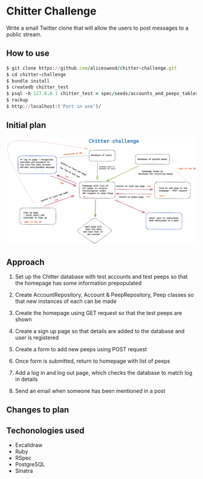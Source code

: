 Chitter Challenge
=================

Write a small Twitter clone that will allow the users to post messages to a public stream.

## How to use

```ruby
$ git clone https://github.com/aliceswood/chitter-challenge.git
$ cd chitter-challenge
$ bundle install
$ createdb chitter_test
$ psql -h 127.0.0.1 chitter_test < spec/seeds/accounts_and_peeps_tables.sql
$ rackup
$ http://localhost:('Port in use')/
```

## Initial plan

![initial plan](./initial_plan.png "initial plan")

## Approach

1. Set up the Chitter database with test accounts and test peeps so that the homepage has some information prepopulated

2. Create AccountRepository, Account & PeepRepository, Peep classes so that new instances of each can be made

3. Create the homepage using GET request so that the test peeps are shown

4. Create a sign up page so that details are added to the database and user is registered

5. Create a form to add new peeps using POST request

6. Once form is submitted, return to homepage with list of peeps

7. Add a log in and log out page, which checks the database to match log in details

8. Send an email when someone has been mentioned in a post

## Changes to plan

## Techonologies used

- Excalidraw
- Ruby
- RSpec
- PostgreSQL
- Sinatra